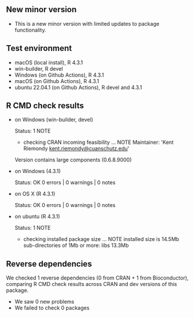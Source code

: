 ## New minor version

* This is a new minor version with limited updates to package functionality.

## Test environment

* macOS (local install), R 4.3.1
* win-builder, R devel
* Windows (on Github Actions), R 4.3.1
* macOS (on Github Actions),  R 4.3.1
* ubuntu 22.04.1 (on Github Actions), R devel and 4.3.1

## R CMD check results

* on Windows (win-builder, devel)

  Status: 1 NOTE
  * checking CRAN incoming feasibility ... NOTE
  Maintainer: 'Kent Riemondy <kent.riemondy@cuanschutz.edu>'

  Version contains large components (0.6.8.9000)

* on Windows (4.3.1)
  
  Status: OK
  0 errors | 0 warnings | 0 notes
   
* on OS X (R 4.3.1)

  Status: OK
  0 errors | 0 warnings | 0 notes

* on ubuntu (R 4.3.1)

  Status: 1 NOTE
  * checking installed package size ... NOTE
  installed size is 14.5Mb
  sub-directories of 1Mb or more:
    libs  13.3Mb
    
## Reverse dependencies

We checked 1 reverse dependencies (0 from CRAN + 1 from Bioconductor), comparing R CMD check results across CRAN and dev versions of this package.

 * We saw 0 new problems
 * We failed to check 0 packages
